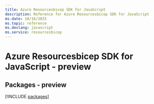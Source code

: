 ```yaml
---
title: Azure Resourcesbicep SDK for JavaScript
description: Reference for Azure Resourcesbicep SDK for JavaScript
ms.date: 10/16/2025
ms.topic: reference
ms.devlang: javascript
ms.service: resourcesbicep
---
```

# Azure Resourcesbicep SDK for JavaScript - preview
## Packages - preview
[!INCLUDE [packages](resourcesbicep-index.md)]